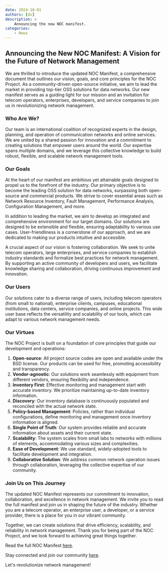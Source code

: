 ```yaml
---
date: 2024-10-01
authors: [dv]
description: >
    Announcing the new NOC manifest.
categories:
    - News
---
```

## Announcing the New NOC Manifest: A Vision for the Future of Network Management

We are thrilled to introduce the updated NOC Manifest, a comprehensive document that outlines our vision, goals, and core principles for the NOC Project. As a community-driven open-source initiative, we aim to lead the market in providing top-tier OSS solutions for data networks. Our new manifest serves as a guiding light for our mission and an invitation for telecom operators, enterprises, developers, and service companies to join us in revolutionizing network management.

### Who Are We?

Our team is an international coalition of recognized experts in the design, planning, and operation of communication networks and online services. We are united by a shared passion for innovation and a commitment to creating solutions that empower users around the world. Our expertise spans multiple domains, and we leverage this collective knowledge to build robust, flexible, and scalable network management tools.

### Our Goals

At the heart of our manifest are ambitious yet attainable goals designed to propel us to the forefront of the industry. Our primary objective is to become the leading OSS solution for data networks, surpassing both open-source and commercial products. We strive to cover essential areas such as Network Resource Inventory, Fault Management, Performance Analysis, Configuration Management, and more.

In addition to leading the market, we aim to develop an integrated and comprehensive environment for our target domains. Our solutions are designed to be extensible and flexible, ensuring adaptability to various use cases. User-friendliness is a cornerstone of our approach, and we are dedicated to making our products intuitive and accessible.

A crucial aspect of our vision is fostering collaboration. We seek to unite telecom operators, large enterprises, and service companies to establish industry standards and formalize best practices for network management. By supporting an active community of developers and users, we facilitate knowledge sharing and collaboration, driving continuous improvement and innovation.

### Our Users

Our solutions cater to a diverse range of users, including telecom operators (from small to national), enterprise clients, campuses, educational institutions, data centers, service companies, and online projects. This wide user base reflects the versatility and scalability of our tools, which can adapt to various network management needs.

### Our Virtues

The NOC Project is built on a foundation of core principles that guide our development and operations:

1. **Open-source**: All project source codes are open and available under the BSD license. Our products can be used for free, promoting accessibility and transparency.
2. **Vendor-agnostic**: Our solutions work seamlessly with equipment from different vendors, ensuring flexibility and independence.
3. **Inventory First**: Effective monitoring and management start with accurate inventory. We prioritize maintaining up-to-date inventory information.
4. **Discovery**: Our inventory database is continuously populated and reconciled with the actual network state.
5. **Policy-based Management**: Policies, rather than individual configurations, define monitoring and management once inventory information is aligned.
6. **Single Point of Truth**: Our system provides reliable and accurate information about assets and their current state.
7. **Scalability**: The system scales from small labs to networks with millions of elements, accommodating various sizes and complexities.
8. **Ease of Development**: We use standard, widely-adopted tools to facilitate development and integration.
9. **Collaborative Solution**: We address common network operation issues through collaboration, leveraging the collective expertise of our community.

### Join Us on This Journey

The updated NOC Manifest represents our commitment to innovation, collaboration, and excellence in network management. We invite you to read the full manifest and join us in shaping the future of the industry. Whether you are a telecom operator, an enterprise user, a developer, or a service provider, there is a place for you in our vibrant community.

Together, we can create solutions that drive efficiency, scalability, and reliability in network management. Thank you for being part of the NOC Project, and we look forward to achieving great things together.

Read the full NOC Manifest [here](../../../manifest/index.md).

Stay connected and join our community [here](../../../noc-community/index.md).

Let's revolutionize network management!
